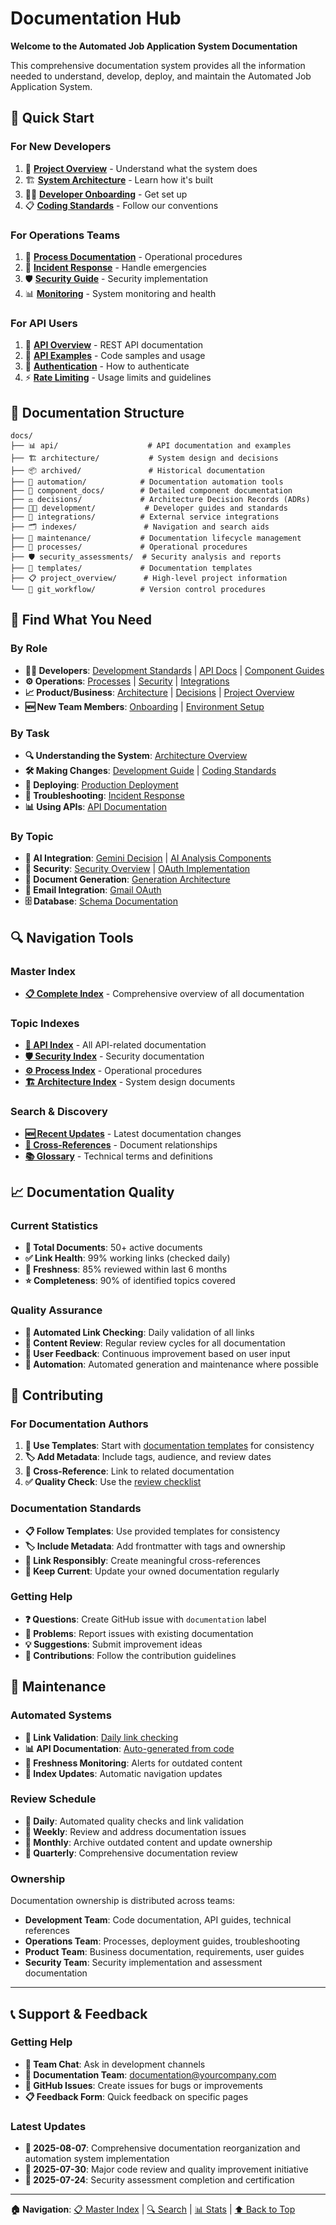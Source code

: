 # Documentation Hub

**Welcome to the Automated Job Application System Documentation**

This comprehensive documentation system provides all the information needed to understand, develop, deploy, and maintain the Automated Job Application System.

## 🚀 Quick Start

### For New Developers
1. 📖 **[Project Overview](project_overview/README.md)** - Understand what the system does
2. 🏗️ **[System Architecture](architecture/PROJECT_ARCHITECTURE.md)** - Learn how it's built
3. 👩‍💻 **[Developer Onboarding](processes/onboarding/developer_onboarding.md)** - Get set up
4. 📋 **[Coding Standards](development/standards/CODING_STANDARDS.md)** - Follow our conventions

### For Operations Teams
1. 🔧 **[Process Documentation](processes/README.md)** - Operational procedures
2. 🚨 **[Incident Response](processes/incident_response/incident_response_plan.md)** - Handle emergencies
3. 🛡️ **[Security Guide](component_docs/security/security_overview.md)** - Security implementation
4. 📊 **[Monitoring](integrations/README.md)** - System monitoring and health

### For API Users
1. 🔌 **[API Overview](api/README.md)** - REST API documentation
2. 📝 **[API Examples](api/examples/)** - Code samples and usage
3. 🔐 **[Authentication](decisions/004-authentication-strategy.md)** - How to authenticate
4. ⚡ **[Rate Limiting](api/README.md#rate-limiting)** - Usage limits and guidelines

## 📁 Documentation Structure

```
docs/
├── 📊 api/                    # API documentation and examples
├── 🏗️ architecture/           # System design and decisions  
├── 📦 archived/               # Historical documentation
├── 🤖 automation/            # Documentation automation tools
├── 🧩 component_docs/        # Detailed component documentation
├── ⚖️ decisions/             # Architecture Decision Records (ADRs)
├── 👩‍💻 development/           # Developer guides and standards
├── 🔌 integrations/          # External service integrations
├── 🗂️ indexes/               # Navigation and search aids
├── 🔧 maintenance/           # Documentation lifecycle management
├── 🔄 processes/             # Operational procedures
├── 🛡️ security_assessments/  # Security analysis and reports
├── 📝 templates/             # Documentation templates
├── 📋 project_overview/      # High-level project information
└── 🔗 git_workflow/          # Version control procedures
```

## 🎯 Find What You Need

### By Role
- **🧑‍💻 Developers**: [Development Standards](development/standards/) | [API Docs](api/) | [Component Guides](component_docs/)
- **⚙️ Operations**: [Processes](processes/) | [Security](security_assessments/) | [Integrations](integrations/)
- **📈 Product/Business**: [Architecture](architecture/) | [Decisions](decisions/) | [Project Overview](project_overview/)
- **🆕 New Team Members**: [Onboarding](processes/onboarding/) | [Environment Setup](processes/onboarding/environment_setup.md)

### By Task
- **🔍 Understanding the System**: [Architecture Overview](architecture/PROJECT_ARCHITECTURE.md)
- **🛠️ Making Changes**: [Development Guide](development/DEVELOPMENT_GUIDE.md) | [Coding Standards](development/standards/CODING_STANDARDS.md)
- **🚀 Deploying**: [Production Deployment](processes/deployment/production_deployment.md)
- **🔧 Troubleshooting**: [Incident Response](processes/incident_response/incident_response_plan.md)
- **📊 Using APIs**: [API Documentation](api/README.md)

### By Topic
- **🤖 AI Integration**: [Gemini Decision](decisions/003-ai-integration-approach.md) | [AI Analysis Components](component_docs/)
- **🔐 Security**: [Security Overview](component_docs/security/security_overview.md) | [OAuth Implementation](decisions/004-authentication-strategy.md)
- **📄 Document Generation**: [Generation Architecture](component_docs/document_generation/document_generation_architecture.md)
- **📧 Email Integration**: [Gmail OAuth](component_docs/gmail_oauth_integration.md)
- **🗄️ Database**: [Schema Documentation](component_docs/database/database_schema.md)

## 🔍 Navigation Tools

### Master Index
- **[📋 Complete Index](indexes/master_index.md)** - Comprehensive overview of all documentation

### Topic Indexes
- **[🔌 API Index](indexes/api_index.md)** - All API-related documentation
- **[🛡️ Security Index](indexes/security_index.md)** - Security documentation
- **[⚙️ Process Index](indexes/process_index.md)** - Operational procedures
- **[🏗️ Architecture Index](indexes/architecture_index.md)** - System design documents

### Search & Discovery
- **[🆕 Recent Updates](indexes/recent_updates.md)** - Latest documentation changes
- **[🔗 Cross-References](indexes/cross_references.md)** - Document relationships
- **[📚 Glossary](indexes/glossary.md)** - Technical terms and definitions

## 📈 Documentation Quality

### Current Statistics
- **📄 Total Documents**: 50+ active documents
- **✅ Link Health**: 99% working links (checked daily)
- **📅 Freshness**: 85% reviewed within last 6 months
- **⭐ Completeness**: 90% of identified topics covered

### Quality Assurance
- **🔗 Automated Link Checking**: Daily validation of all links
- **📝 Content Review**: Regular review cycles for all documentation
- **🎯 User Feedback**: Continuous improvement based on user input
- **🔄 Automation**: Automated generation and maintenance where possible

## 🤝 Contributing

### For Documentation Authors
1. **📝 Use Templates**: Start with [documentation templates](templates/) for consistency
2. **🏷️ Add Metadata**: Include tags, audience, and review dates
3. **🔗 Cross-Reference**: Link to related documentation
4. **✅ Quality Check**: Use the [review checklist](templates/review_checklist.md)

### Documentation Standards
- **📋 Follow Templates**: Use provided templates for consistency
- **🏷️ Include Metadata**: Add frontmatter with tags and ownership
- **🔗 Link Responsibly**: Create meaningful cross-references
- **📅 Keep Current**: Update your owned documentation regularly

### Getting Help
- **❓ Questions**: Create GitHub issue with `documentation` label
- **🐛 Problems**: Report issues with existing documentation
- **💡 Suggestions**: Submit improvement ideas
- **🚀 Contributions**: Follow the contribution guidelines

## 🔧 Maintenance

### Automated Systems
- **🔗 Link Validation**: [Daily link checking](automation/scripts/link_checker.py)
- **📊 API Documentation**: [Auto-generated from code](automation/scripts/generate_api_docs.py)
- **📅 Freshness Monitoring**: Alerts for outdated content
- **🔄 Index Updates**: Automatic navigation updates

### Review Schedule
- **📅 Daily**: Automated quality checks and link validation
- **📅 Weekly**: Review and address documentation issues
- **📅 Monthly**: Archive outdated content and update ownership
- **📅 Quarterly**: Comprehensive documentation review

### Ownership
Documentation ownership is distributed across teams:
- **Development Team**: Code documentation, API guides, technical references
- **Operations Team**: Processes, deployment guides, troubleshooting
- **Product Team**: Business documentation, requirements, user guides
- **Security Team**: Security implementation and assessment documentation

---

## 📞 Support & Feedback

### Getting Help
- **💬 Team Chat**: Ask in development channels
- **📧 Documentation Team**: documentation@yourcompany.com
- **🎫 GitHub Issues**: Create issues for bugs or improvements
- **📋 Feedback Form**: Quick feedback on specific pages

### Latest Updates
- **📅 2025-08-07**: Comprehensive documentation reorganization and automation system implementation
- **📅 2025-07-30**: Major code review and quality improvement initiative
- **📅 2025-07-24**: Security assessment completion and certification

---

**🏠 Navigation**: [📋 Master Index](indexes/master_index.md) | [🔍 Search](indexes/topic_search.md) | [📊 Stats](indexes/doc_stats.md) | [⬆️ Back to Top](#documentation-hub)